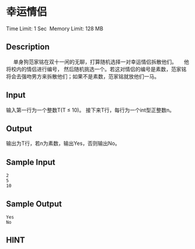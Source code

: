 # 幸运情侣
Time Limit: 1 Sec  Memory Limit: 128 MB


## Description
     单身狗范家铭在双十一闲的无聊，打算随机选择一对幸运情侣拆散他们。
    他将校内的情侣进行编号， 然后随机挑选一个。若这对情侣的编号是素数，范家铭将会去强吻男方来拆散他们；如果不是素数，范家铭就放他们一马。


## Input
输入第一行为一个整数T(T ≤ 10)。
接下来T行，每行为一个int型正整数n。


## Output
输出为T行，若n为素数，输出Yes，否则输出No。


## Sample Input
```
2
5
10

```
## Sample Output
```
Yes
No

```

## HINT
